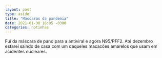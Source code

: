 ```yaml
---
layout: post
type: aside
title: "Máscaras da pandemia"
date: 2021-01-30 16:05 -0300
categories: notinhas
---
```

Fui da máscara de pano para a antiviral e agora N95/PFF2. Até dezembro estarei saindo de casa com um daqueles macacões amarelos que usam em acidentes nucleares.
